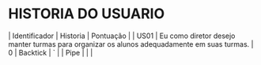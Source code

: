  # HISTORIA DO USUARIO

| Identificador    | Historia |  Pontuação  |
| US01    | Eu como diretor desejo manter turmas para organizar os alunos adequadamente em suas turmas.  |  0
| Backtick | `         |
| Pipe     | \|        |